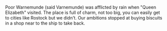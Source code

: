 Poor Warnemunde (said Varnemunde) was afflicted by rain when
"Queen Elizabeth" visited. The place is full of charm, not too
big, you can easily get to cities like Rostock but we didn't.
Our ambitions stopped at buying biscuits in a shop near to the
ship to take back.
